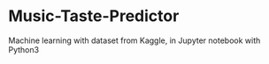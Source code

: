 # Music-Taste-Predictor
Machine learning with dataset from Kaggle, in Jupyter notebook with Python3
